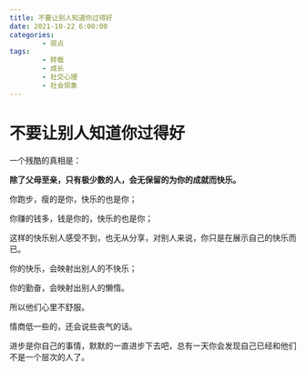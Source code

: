 ```yaml
---
title: 不要让别人知道你过得好
date: 2021-10-22 6:00:00
categories:
        - 观点
tags:
        - 转载
        - 成长
        - 社交心理
        - 社会现象
---
```


# 不要让别人知道你过得好

一个残酷的真相是：

**除了父母至亲，只有极少数的人，会无保留的为你的成就而快乐。**

你跑步，瘦的是你，快乐的也是你；

你赚的钱多，钱是你的，快乐的也是你；

这样的快乐别人感受不到，也无从分享，对别人来说，你只是在展示自己的快乐而已。

你的快乐，会映射出别人的不快乐；

你的勤奋，会映射出别人的懒惰。

所以他们心里不舒服。

情商低一些的，还会说些丧气的话。

进步是你自己的事情，默默的一直进步下去吧，总有一天你会发现自己已经和他们不是一个层次的人了。
